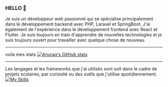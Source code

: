 ### HELLO 👋
Je suis un développeur web passionné qui se spécialise principalement dans le développement backend avec PHP, Laravel et SpringBoot. J'ai également de l'expérience dans le développement frontend avec React et Flutter. Je suis toujours en train d'apprendre de nouvelles technologies et je suis toujours ouvert pour travailler avec quelque chose de nouveau.

---
voila  mes stats
[![Anurag's GitHub stats](https://github-readme-stats.vercel.app/api?username=ourssympa)](https://github.com/anuraghazra/github-readme-stats)

---
Les langages et les frameworks que j'ai utilisés sont soit dans le cadre de projets scolaires, par curiosité ou des outils que j'utilise quotidiennement.
[![My Skills](https://skillicons.dev/icons?i=php,laravel,java,spring,react,vim,flutter,mysql,matlab,mongodb,html,postman,bootstrap,docker,git,python,linkedin,linux)](https://skillicons.dev)

<!--
**ourssympa/ourssympa** is a ✨ _special_ ✨ repository because its `README.md` (this file) appears on your GitHub profile.

Here are some ideas to get you started:

- 🔭 I’m currently working on ...
- 🌱 I’m currently learning ...
- 👯 I’m looking to collaborate on ...
- 🤔 I’m looking for help with ...
- 💬 Ask me about ...
- 📫 How to reach me: ...
- 😄 Pronouns: ...
- ⚡ Fun fact: ...
-->
